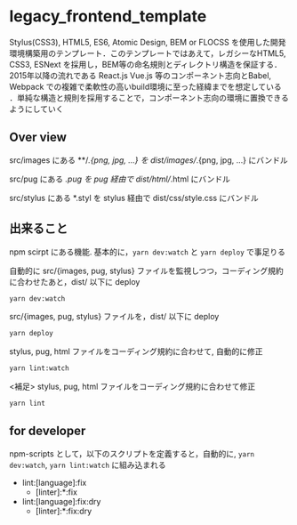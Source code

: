 # legacy_frontend_template

Stylus(CSS3), HTML5, ES6, Atomic Design, BEM or FLOCSS を使用した開発環境構築用のテンプレート．このテンプレートではあえて，レガシーなHTML5, CSS3, ESNext を採用し，BEM等の命名規則とディレクトリ構造を保証する．2015年以降の流れである React.js Vue.js 等のコンポーネント志向とBabel, Webpack での複雑で柔軟性の高いbuild環境に至った経緯までを想定している ．単純な構造と規則を採用することで，コンポーネント志向の環境に置換できるようにしていく

## Over view

src/images にある **/*.{png, jpg, ...} を dist/images/*.{png, jpg, ...} にバンドル

src/pug にある *.pug を pug 経由で dist/html/*.html にバンドル

src/stylus にある *.styl を stylus 経由で dist/css/style.css にバンドル

## 出来ること

npm scirpt にある機能. 基本的に，`yarn dev:watch` と `yarn deploy` で事足りる

自動的に src/{images, pug, stylus} ファイルを監視しつつ，コーディング規約に合わせたあと，dist/ 以下に deploy

```bash
yarn dev:watch
```

src/{images, pug, stylus} ファイルを，dist/ 以下に deploy

```bash
yarn deploy
```

stylus, pug, html ファイルをコーディング規約に合わせて, 自動的に修正

```bash
yarn lint:watch
```

<補足> stylus, pug, html ファイルをコーディング規約に合わせて修正

```bash
yarn lint
```

## for developer

npm-scripts として，以下のスクリプトを定義すると，自動的に, `yarn dev:watch`, `yarn lint:watch` に組み込まれる

- lint:[language]:fix
  - \[linter]:\*:fix
- lint:[language]:fix:dry
  - \[linter]:\*:fix:dry
